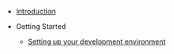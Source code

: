 - [Introduction](README.md)

- Getting Started

  - [Setting up your development environment](getting_started/setup.md)